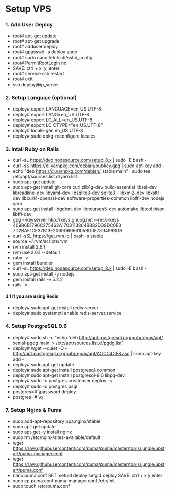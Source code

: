 # Setup VPS

### 1. Add User Deploy

- root# apt-get update
- root# apt-get upgrade
- root# adduser deploy
- root# gpasswd -a deploy sudo
- root# sudo nano /etc/ssh/sshd_config
- root# PermitRootLogin no
- SAVE: ctrl + x, y, enter
- root# service ssh restart
- root# exit
- ssh deploy@ip_server

### 2. Setup Languaje (optional)

- deploy# export LANGUAGE=en_US.UTF-8
- deploy# export LANG=en_US.UTF-8
- deploy# export LC_ALL=en_US.UTF-8
- deploy# export LC_CTYPE="en_US.UTF-8"
- deploy# locale-gen en_US.UTF-8
- deploy# sudo dpkg-reconfigure locales

### 3. Intall Ruby on Rails

- curl -sL https://deb.nodesource.com/setup_8.x | sudo -E bash -
- curl -sS https://dl.yarnpkg.com/debian/pubkey.gpg | sudo apt-key add -
- echo "deb https://dl.yarnpkg.com/debian/ stable main" | sudo tee /etc/apt/sources.list.d/yarn.list
- sudo apt-get update
- sudo apt-get install git-core curl zlib1g-dev build-essential libssl-dev libreadline-dev libyaml-dev libsqlite3-dev sqlite3 - libxml2-dev libxslt1-dev libcurl4-openssl-dev software-properties-common libffi-dev nodejs yarn
- sudo apt-get install libgdbm-dev libncurses5-dev automake libtool bison libffi-dev
- gpg --keyserver hkp://keys.gnupg.net --recv-keys 409B6B1796C275462A1703113804BB82D39DC0E3 7D2BAF1CF37B13E2069D6956105BD0E739499BDB
- curl -sSL https://get.rvm.io | bash -s stable
- source ~/.rvm/scripts/rvm
- rvm install 2.6.1
- rvm use 2.6.1 --default
- ruby -v
- gem install bundler
- curl -sL https://deb.nodesource.com/setup_8.x | sudo -E bash -
- sudo apt-get install -y nodejs
- gem install rails -v 5.2.2
- rails -v

#### 3.1 If you are using Redis

- deploy# sudo apt-get install redis-server
- deploy# sudo systemctl enable redis-server.service

### 4. Setup PostgreSQL 9.6

- deploy# sudo sh -c "echo 'deb http://apt.postgresql.org/pub/repos/apt/ xenial-pgdg main' > /etc/apt/sources.list.d/pgdg.list"
- deploy# wget --quiet -O - http://apt.postgresql.org/pub/repos/apt/ACCC4CF8.asc | sudo apt-key add -
- deploy# sudo apt-get update
- deploy# sudo apt-get install postgresql-common
- deploy# sudo apt-get install postgresql-9.6 libpq-dev
- deploy# sudo -u postgres createuser deploy -s
- deploy# sudo -u postgres psql
- postgres=# \password deploy
- postgres=# \q

### 7. Setup Nginx & Puma
- sudo add-apt-repository ppa:nginx/stable
- sudo apt-get update
- sudo apt-get -y install nginx
- sudo rm /etc/nginx/sites-available/default
- wget https://raw.githubusercontent.com/puma/puma/master/tools/jungle/upstart/puma-manager.conf
- wget https://raw.githubusercontent.com/puma/puma/master/tools/jungle/upstart/puma.conf
- nano puma.conf
  SET:
  setuid deploy
  setgid deploy
  SAVE:
  ctrl + x
  y
  enter
- sudo cp puma.conf puma-manager.conf /etc/init
- sudo touch /etc/puma.conf
